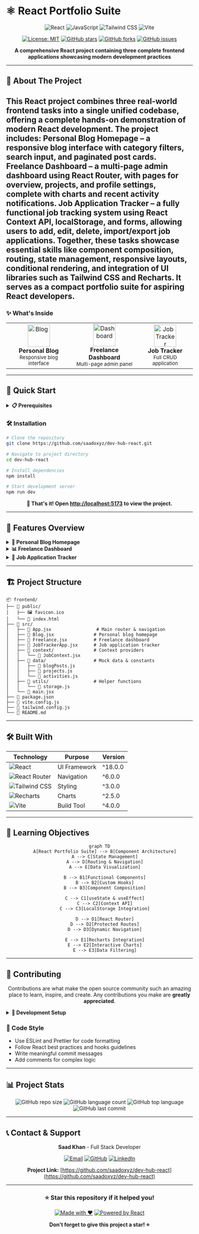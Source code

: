# ⚛️ React Portfolio Suite

<div align="center">

![React](https://img.shields.io/badge/React-20232A?style=for-the-badge&logo=react&logoColor=61DAFB)
![JavaScript](https://img.shields.io/badge/JavaScript-F7DF1E?style=for-the-badge&logo=javascript&logoColor=black)
![Tailwind CSS](https://img.shields.io/badge/Tailwind_CSS-38B2AC?style=for-the-badge&logo=tailwind-css&logoColor=white)
![Vite](https://img.shields.io/badge/Vite-646CFF?style=for-the-badge&logo=vite&logoColor=white)

[![License: MIT](https://img.shields.io/badge/License-MIT-yellow.svg?style=for-the-badge)](https://opensource.org/licenses/MIT)
[![GitHub stars](https://img.shields.io/github/stars/saadoxyz/dev-hub-react?style=for-the-badge)](https://github.com/saadoxyz/dev-hub-react/stargazers)
[![GitHub forks](https://img.shields.io/github/forks/saadoxyz/dev-hub-react?style=for-the-badge)](https://github.com/saadoxyz/dev-hub-react/network)
[![GitHub issues](https://img.shields.io/github/issues/saadoxyz/dev-hub-react?style=for-the-badge)](https://github.com/saadoxyz/dev-hub-react/issues)

**A comprehensive React project containing three complete frontend applications showcasing modern development practices**

</div>

---

## 🎯 About The Project

This React project combines three real-world frontend tasks into a single unified codebase, offering a complete hands-on demonstration of modern React development. The project includes:
Personal Blog Homepage – a responsive blog interface with category filters, search input, and paginated post cards.
Freelance Dashboard – a multi-page admin dashboard using React Router, with pages for overview, projects, and profile settings, complete with charts and recent activity notifications.
Job Application Tracker – a fully functional job tracking system using React Context API, localStorage, and forms, allowing users to add, edit, delete, import/export job applications.
Together, these tasks showcase essential skills like component composition, routing, state management, responsive layouts, conditional rendering, and integration of UI libraries such as Tailwind CSS and Recharts. It serves as a compact portfolio suite for aspiring React developers.
---
### ✨ What's Inside

<table>
<tr>
<td align="center" style="border: none;">
<img width="60" src="https://cdn.jsdelivr.net/gh/devicons/devicon/icons/react/react-original.svg" alt="Blog">
<br><strong>Personal Blog</strong>
<br><sub>Responsive blog interface</sub>
</td>
<td align="center" style="border: none;">
<img width="60" src="https://cdn.jsdelivr.net/gh/devicons/devicon/icons/javascript/javascript-original.svg" alt="Dashboard">
<br><strong>Freelance Dashboard</strong>
<br><sub>Multi-page admin panel</sub>
</td>
<td align="center" style="border: none;">
<img width="60" src="https://upload.wikimedia.org/wikipedia/commons/d/d5/Tailwind_CSS_Logo.svg" alt="Job Tracker">
<br><strong>Job Tracker</strong>
<br><sub>Full CRUD application</sub>
</td>
</tr>
</table>

---

## 🚀 Quick Start

<details>
<summary><b>📋 Prerequisites</b></summary>

Before you begin, ensure you have the following installed:
- Node.js (v16.0 or higher)
- npm or yarn package manager
- Git

</details>

### 🛠️ Installation

```bash
# Clone the repository
git clone https://github.com/saadoxyz/dev-hub-react.git

# Navigate to project directory
cd dev-hub-react

# Install dependencies
npm install

# Start development server
npm run dev
```

<div align="center">

**🎉 That's it! Open [http://localhost:5173](http://localhost:5173) to view the project.**

</div>

---

## 🎨 Features Overview

<details>
<summary><b>📝 Personal Blog Homepage</b></summary>

<br>

- ✅ **Responsive Design** - Works on all device sizes
- 🔍 **Search Functionality** - Filter posts by title
- 🏷️ **Category Filters** - Tech, Travel, Food categories
- 🎨 **Card Layout** - Beautiful post cards with images
- 📄 **Pagination** - Navigate through multiple pages
- ⚡ **Fast Loading** - Optimized performance

```javascript
// Example blog post structure
{
  id: 1,
  title: "Getting Started with React",
  category: "Tech",
  date: "2024-01-15",
  image: "/blog-image.jpg",
  excerpt: "Learn the fundamentals of React..."
}
```

</details>

<details>
<summary><b>📊 Freelance Dashboard</b></summary>

<br>

- 🧭 **React Router Navigation** - Seamless page transitions
- 📱 **Responsive Sidebar** - Collapsible mobile menu
- 📈 **Interactive Charts** - Bar & Pie charts with Recharts
- 📋 **Project Management** - Client project tracking
- 👤 **Profile Settings** - Editable user information
- 🔔 **Notifications** - Real-time activity updates

| Page | Features |
|------|----------|
| 🏠 Overview | Stats cards, activity feed, charts |
| 📁 Projects | Data table, search, filtering |
| ⚙️ Settings | Profile form, preferences |

</details>

<details>
<summary><b>💼 Job Application Tracker</b></summary>

<br>

- 🔄 **Full CRUD Operations** - Create, Read, Update, Delete
- 🌐 **Context API** - Global state management
- 💾 **LocalStorage** - Data persistence
- 📤 **Import/Export** - JSON data handling
- 📱 **Mobile Responsive** - Works on all devices
- 🎯 **Status Tracking** - Applied, Interview, Rejected, Offer

```javascript
// Job application data structure
{
  id: "uuid",
  company: "Tech Corp",
  position: "Frontend Developer",
  status: "Interview",
  appliedDate: "2024-01-15",
  notes: "Completed technical assessment"
}
```

</details>

---

## 🏗️ Project Structure

```
📦 frontend/
├── 📁 public/
│   ├── 🖼️ favicon.ico
│   └── 📄 index.html
├── 📁 src/
│   ├── 📄 App.jsx                 # Main router & navigation
│   ├── 📄 Blog.jsx               # Personal blog homepage
│   ├── 📄 Freelance.jsx          # Freelance dashboard
│   ├── 📄 JobTrackerApp.jsx      # Job application tracker
│   ├── 📁 context/               # Context providers
│   │   └── 📄 JobContext.jsx
│   ├── 📁 data/                  # Mock data & constants
│   │   ├── 📄 blogPosts.js
│   │   ├── 📄 projects.js
│   │   └── 📄 activities.js
│   ├── 📁 utils/                 # Helper functions
│   │   └── 📄 storage.js
│   └── 📄 main.jsx
├── 📄 package.json
├── 📄 vite.config.js
├── 📄 tailwind.config.js
└── 📄 README.md
```

---

## 🛠️ Built With

<div align="center">

| Technology | Purpose | Version |
|------------|---------|---------|
| ![React](https://img.shields.io/badge/-React-61DAFB?style=flat-square&logo=react&logoColor=white) | UI Framework | ^18.0.0 |
| ![React Router](https://img.shields.io/badge/-React%20Router-CA4245?style=flat-square&logo=react-router&logoColor=white) | Navigation | ^6.0.0 |
| ![Tailwind CSS](https://img.shields.io/badge/-Tailwind%20CSS-38B2AC?style=flat-square&logo=tailwind-css&logoColor=white) | Styling | ^3.0.0 |
| ![Recharts](https://img.shields.io/badge/-Recharts-8884D8?style=flat-square&logo=recharts&logoColor=white) | Charts | ^2.5.0 |
| ![Vite](https://img.shields.io/badge/-Vite-646CFF?style=flat-square&logo=vite&logoColor=white) | Build Tool | ^4.0.0 |

</div>

---

## 🎯 Learning Objectives

<div align="center">

```mermaid
graph TD
    A[React Portfolio Suite] --> B[Component Architecture]
    A --> C[State Management]
    A --> D[Routing & Navigation]
    A --> E[Data Visualization]
    
    B --> B1[Functional Components]
    B --> B2[Custom Hooks]
    B --> B3[Component Composition]
    
    C --> C1[useState & useEffect]
    C --> C2[Context API]
    C --> C3[LocalStorage Integration]
    
    D --> D1[React Router]
    D --> D2[Protected Routes]
    D --> D3[Dynamic Navigation]
    
    E --> E1[Recharts Integration]
    E --> E2[Interactive Charts]
    E --> E3[Data Filtering]
```

</div>

---

## 🤝 Contributing

<div align="center">

Contributions are what make the open source community such an amazing place to learn, inspire, and create. Any contributions you make are **greatly appreciated**.

</div>

<details>
<summary><b>🔧 Development Setup</b></summary>

1. Fork the Project
2. Create your Feature Branch (`git checkout -b feature/AmazingFeature`)
3. Commit your Changes (`git commit -m 'Add some AmazingFeature'`)
4. Push to the Branch (`git push origin feature/AmazingFeature`)
5. Open a Pull Request

</details>

### 📝 Code Style

- Use ESLint and Prettier for code formatting
- Follow React best practices and hooks guidelines
- Write meaningful commit messages
- Add comments for complex logic

---

## 📊 Project Stats

<div align="center">

![GitHub repo size](https://img.shields.io/github/repo-size/saadoxyz/dev-hub-react?style=for-the-badge)
![GitHub language count](https://img.shields.io/github/languages/count/saadoxyz/dev-hub-react?style=for-the-badge)
![GitHub top language](https://img.shields.io/github/languages/top/saadoxyz/dev-hub-react?style=for-the-badge)
![GitHub last commit](https://img.shields.io/github/last-commit/saadoxyz/dev-hub-react?style=for-the-badge)

</div>

---

## 📞 Contact & Support

<div align="center">

**Saad Khan** - Full Stack Developer

[![Email](https://img.shields.io/badge/Email-saadok652004@gmail.com-D14836?style=for-the-badge&logo=gmail&logoColor=white)](mailto:saadok652004@gmail.com)
[![GitHub](https://img.shields.io/badge/GitHub-saadoxyz-181717?style=for-the-badge&logo=github&logoColor=white)](https://github.com/saadoxyz)
[![LinkedIn](https://img.shields.io/badge/LinkedIn-Connect-0A66C2?style=for-the-badge&logo=linkedin&logoColor=white)](https://linkedin.com/in/saadoxyz)

**Project Link:** [https://github.com/saadoxyz/dev-hub-react](https://github.com/saadoxyz/dev-hub-react)

</div>

---

<div align="center">

### ⭐ Star this repository if it helped you!

[![Made with ❤️](https://img.shields.io/badge/Made%20with-❤️-red?style=for-the-badge)](https://github.com/saadoxyz)
[![Powered by React](https://img.shields.io/badge/Powered%20by-React-blue?style=for-the-badge&logo=react)](https://reactjs.org/)

**Don't forget to give this project a star! ⭐**

</div>
